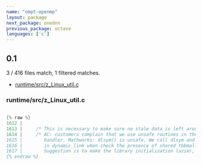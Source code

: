 ```yaml
---
name: "ompt-openmp"
layout: package
next_package: onednn
previous_package: octave
languages: ['c']
---
```

## 0.1
3 / 416 files match, 1 filtered matches.

 - [runtime/src/z_Linux_util.c](#runtimesrcz_linux_utilc)

### runtime/src/z_Linux_util.c

```c

{% raw %}
1612 | 
1613 |     /* This is necessary to make sure no stale data is left around */
1614 |     /* AC: customers complain that we use unsafe routines in the atfork
1615 |        handler. Mathworks: dlsym() is unsafe. We call dlsym and dlopen
1616 |        in dynamic_link when check the presence of shared tbbmalloc library.
1617 |        Suggestion is to make the library initialization lazier, similar
{% endraw %}

```